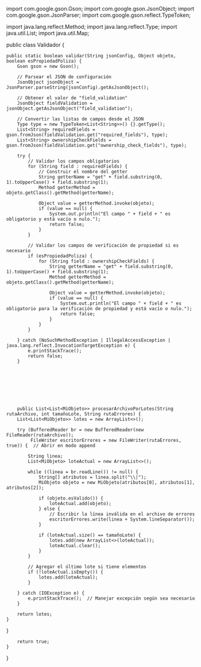 import com.google.gson.Gson;
import com.google.gson.JsonObject;
import com.google.gson.JsonParser;
import com.google.gson.reflect.TypeToken;

import java.lang.reflect.Method;
import java.lang.reflect.Type;
import java.util.List;
import java.util.Map;

public class Validador {

    public static boolean validar(String jsonConfig, Object objeto, boolean esPropiedadPoliza) {
        Gson gson = new Gson();

        // Parsear el JSON de configuración
        JsonObject jsonObject = JsonParser.parseString(jsonConfig).getAsJsonObject();
        
        // Obtener el valor de "field_validation"
        JsonObject fieldValidation = jsonObject.getAsJsonObject("field_validation");

        // Convertir las listas de campos desde el JSON
        Type type = new TypeToken<List<String>>() {}.getType();
        List<String> requiredFields = gson.fromJson(fieldValidation.get("required_fields"), type);
        List<String> ownershipCheckFields = gson.fromJson(fieldValidation.get("ownership_check_fields"), type);

        try {
            // Validar los campos obligatorios
            for (String field : requiredFields) {
                // Construir el nombre del getter
                String getterName = "get" + field.substring(0, 1).toUpperCase() + field.substring(1);
                Method getterMethod = objeto.getClass().getMethod(getterName);

                Object value = getterMethod.invoke(objeto);
                if (value == null) {
                    System.out.println("El campo " + field + " es obligatorio y está vacío o nulo.");
                    return false;
                }
            }

            // Validar los campos de verificación de propiedad si es necesario
            if (esPropiedadPoliza) {
                for (String field : ownershipCheckFields) {
                    String getterName = "get" + field.substring(0, 1).toUpperCase() + field.substring(1);
                    Method getterMethod = objeto.getClass().getMethod(getterName);

                    Object value = getterMethod.invoke(objeto);
                    if (value == null) {
                        System.out.println("El campo " + field + " es obligatorio para la verificación de propiedad y está vacío o nulo.");
                        return false;
                    }
                }
            }

        } catch (NoSuchMethodException | IllegalAccessException | java.lang.reflect.InvocationTargetException e) {
            e.printStackTrace();
            return false;
        }








        public List<List<MiObjeto>> procesarArchivoPorLotes(String rutaArchivo, int tamañoLote, String rutaErrores) {
        List<List<MiObjeto>> lotes = new ArrayList<>();

        try (BufferedReader br = new BufferedReader(new FileReader(rutaArchivo));
             FileWriter escritorErrores = new FileWriter(rutaErrores, true)) {  // Abrir en modo append

            String linea;
            List<MiObjeto> loteActual = new ArrayList<>();

            while ((linea = br.readLine()) != null) {
                String[] atributos = linea.split("\\|");
                MiObjeto objeto = new MiObjeto(atributos[0], atributos[1], atributos[2]);

                if (objeto.esValido()) {
                    loteActual.add(objeto);
                } else {
                    // Escribir la línea inválida en el archivo de errores
                    escritorErrores.write(linea + System.lineSeparator());
                }

                if (loteActual.size() == tamañoLote) {
                    lotes.add(new ArrayList<>(loteActual));
                    loteActual.clear();
                }
            }

            // Agregar el último lote si tiene elementos
            if (!loteActual.isEmpty()) {
                lotes.add(loteActual);
            }

        } catch (IOException e) {
            e.printStackTrace();  // Manejar excepción según sea necesario
        }

        return lotes;
    }
}

        return true;
    }
}
